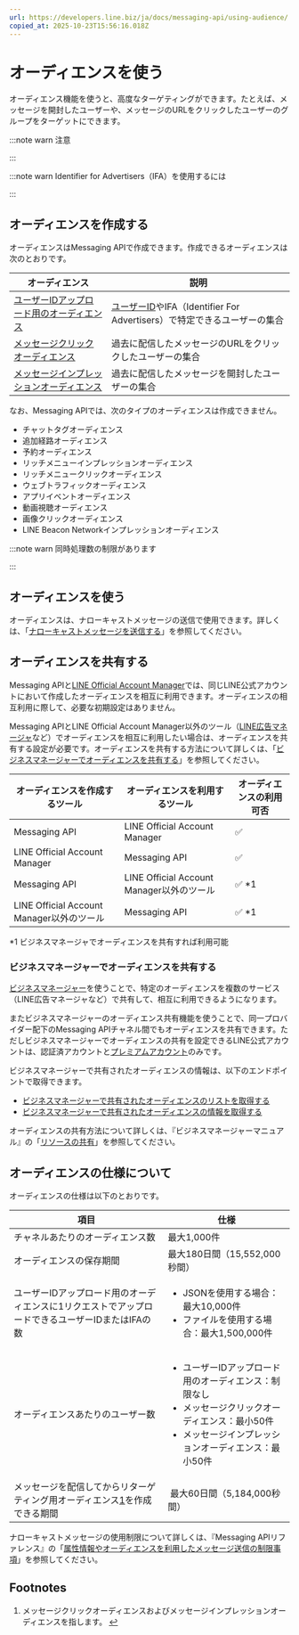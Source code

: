 ```yaml
---
url: https://developers.line.biz/ja/docs/messaging-api/using-audience/
copied_at: 2025-10-23T15:56:16.018Z
---
```

# オーディエンスを使う

オーディエンス機能を使うと、高度なターゲティングができます。たとえば、メッセージを開封したユーザーや、メッセージのURLをクリックしたユーザーのグループをターゲットにできます。

:::note warn
注意

:::

:::note warn
Identifier for Advertisers（IFA）を使用するには

:::

## オーディエンスを作成する

オーディエンスはMessaging APIで作成できます。作成できるオーディエンスは次のとおりです。

| オーディエンス | 説明 |
| --- | --- |
| [ユーザーIDアップロード用のオーディエンス](https://developers.line.biz/ja/reference/messaging-api/#create-upload-audience-group) | [ユーザーID](https://developers.line.biz/ja/glossary/#user-id)やIFA（Identifier For Advertisers）で特定できるユーザーの集合 |
| [メッセージクリックオーディエンス](https://developers.line.biz/ja/reference/messaging-api/#create-click-audience-group) | 過去に配信したメッセージのURLをクリックしたユーザーの集合 |
| [メッセージインプレッションオーディエンス](https://developers.line.biz/ja/reference/messaging-api/#create-imp-audience-group) | 過去に配信したメッセージを開封したユーザーの集合 |

なお、Messaging APIでは、次のタイプのオーディエンスは作成できません。

*   チャットタグオーディエンス
*   追加経路オーディエンス
*   予約オーディエンス
*   リッチメニューインプレッションオーディエンス
*   リッチメニュークリックオーディエンス
*   ウェブトラフィックオーディエンス
*   アプリイベントオーディエンス
*   動画視聴オーディエンス
*   画像クリックオーディエンス
*   LINE Beacon Networkインプレッションオーディエンス

:::note warn
同時処理数の制限があります

:::

## オーディエンスを使う

オーディエンスは、ナローキャストメッセージの送信で使用できます。詳しくは、「[ナローキャストメッセージを送信する](https://developers.line.biz/ja/docs/messaging-api/sending-messages/#send-narrowcast-message)」を参照してください。

## オーディエンスを共有する

Messaging APIと[LINE Official Account Manager](https://manager.line.biz/)では、同じLINE公式アカウントにおいて作成したオーディエンスを相互に利用できます。オーディエンスの相互利用に際して、必要な初期設定はありません。

Messaging APIとLINE Official Account Manager以外のツール（[LINE広告マネージャ](https://admanager.line.biz/)など）でオーディエンスを相互に利用したい場合は、オーディエンスを共有する設定が必要です。オーディエンスを共有する方法について詳しくは、「[ビジネスマネージャーでオーディエンスを共有する](#audience-sharing-business-manager)」を参照してください。

| オーディエンスを作成するツール | オーディエンスを利用するツール | オーディエンスの利用可否 |
| --- | --- | --- |
| Messaging API | LINE Official Account Manager | ✅ |
| LINE Official Account Manager | Messaging API | ✅ |
| Messaging API | LINE Official Account Manager以外のツール | ✅ \*1 |
| LINE Official Account Manager以外のツール | Messaging API | ✅ \*1 |

\*1 ビジネスマネージャでオーディエンスを共有すれば利用可能

### ビジネスマネージャーでオーディエンスを共有する

[ビジネスマネージャー](https://data.linebiz.com/solutions/business-manager)を使うことで、特定のオーディエンスを複数のサービス（LINE広告マネージャなど）で共有して、相互に利用できるようになります。

またビジネスマネージャーのオーディエンス共有機能を使うことで、同一プロバイダー配下のMessaging APIチャネル間でもオーディエンスを共有できます。ただしビジネスマネージャーでオーディエンスの共有を設定できるLINE公式アカウントは、認証済アカウントと[プレミアムアカウント](https://developers.line.biz/ja/glossary/#premium-account)のみです。

ビジネスマネージャーで共有されたオーディエンスの情報は、以下のエンドポイントで取得できます。

*   [ビジネスマネージャーで共有されたオーディエンスのリストを取得する](https://developers.line.biz/ja/reference/messaging-api/#get-shared-audience-list)
*   [ビジネスマネージャーで共有されたオーディエンスの情報を取得する](https://developers.line.biz/ja/reference/messaging-api/#get-shared-audience)

オーディエンスの共有方法について詳しくは、『ビジネスマネージャーマニュアル』の「[リソースの共有](https://data.linebiz.com/business-manager/manual/bmmaniyuarushare003)」を参照してください。

## オーディエンスの仕様について

オーディエンスの仕様は以下のとおりです。

| 項目 | 仕様 |
| --- | --- |
| チャネルあたりのオーディエンス数 | 最大1,000件 |
| オーディエンスの保存期間 | 最大180日間（15,552,000秒間） |
| ユーザーIDアップロード用のオーディエンスに1リクエストでアップロードできるユーザーIDまたはIFAの数 | <ul><!--[--><li><!--[-->JSONを使用する場合：最大10,000件<!--]--></li><li><!--[-->ファイルを使用する場合：最大1,500,000件<!--]--></li><!--]--></ul> |
| オーディエンスあたりのユーザー数 | <ul><!--[--><li><!--[-->ユーザーIDアップロード用のオーディエンス：制限なし<!--]--></li><li><!--[-->メッセージクリックオーディエンス：最小50件<!--]--></li><li><!--[-->メッセージインプレッションオーディエンス：最小50件<!--]--></li><!--]--></ul> |
| メッセージを配信してからリターゲティング用オーディエンス[1](#user-content-fn-retargeting-audiences)を作成できる期間  |  最大60日間（5,184,000秒間） |

ナローキャストメッセージの使用制限について詳しくは、『Messaging APIリファレンス』の「[属性情報やオーディエンスを利用したメッセージ送信の制限事項](https://developers.line.biz/ja/reference/messaging-api/#send-narrowcast-message-restrictions)」を参照してください。

## Footnotes

1.  メッセージクリックオーディエンスおよびメッセージインプレッションオーディエンスを指します。 [↩](#user-content-fnref-retargeting-audiences)